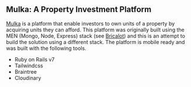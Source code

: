 ## Mulka: A Property Investment Platform

[Mulka](https://mulka.herokuapp.com/) is a platform that enable investors to own units of a property by acquiring units they can afford. This platform was originally built using the MEN (Mongo, Node, Express) stack (see [Bricalot](https://github.com/jkups/bricalot)) and this is an attempt to build the solution using a different stack. The platform is mobile ready and was built with the following tools.

- Ruby on Rails v7
- Tailwindcss
- Braintree
- Cloudinary
